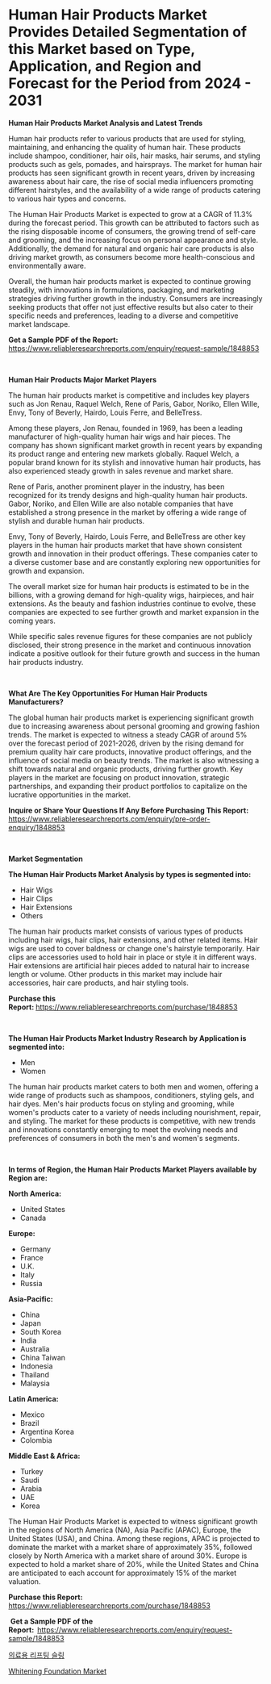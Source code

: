 <p><h1>Human Hair Products Market Provides Detailed Segmentation of this Market based on Type, Application, and Region and Forecast for the Period from 2024 - 2031</h1></p><p><strong>Human Hair Products Market Analysis and Latest Trends</strong></p>
<p><p>Human hair products refer to various products that are used for styling, maintaining, and enhancing the quality of human hair. These products include shampoo, conditioner, hair oils, hair masks, hair serums, and styling products such as gels, pomades, and hairsprays. The market for human hair products has seen significant growth in recent years, driven by increasing awareness about hair care, the rise of social media influencers promoting different hairstyles, and the availability of a wide range of products catering to various hair types and concerns.</p><p>The Human Hair Products Market is expected to grow at a CAGR of 11.3% during the forecast period. This growth can be attributed to factors such as the rising disposable income of consumers, the growing trend of self-care and grooming, and the increasing focus on personal appearance and style. Additionally, the demand for natural and organic hair care products is also driving market growth, as consumers become more health-conscious and environmentally aware.</p><p>Overall, the human hair products market is expected to continue growing steadily, with innovations in formulations, packaging, and marketing strategies driving further growth in the industry. Consumers are increasingly seeking products that offer not just effective results but also cater to their specific needs and preferences, leading to a diverse and competitive market landscape.</p></p>
<p><strong>Get a Sample PDF of the Report:&nbsp;</strong> <a href="https://www.reliableresearchreports.com/enquiry/request-sample/1848853">https://www.reliableresearchreports.com/enquiry/request-sample/1848853</a></p>
<p>&nbsp;</p>
<p><strong>Human Hair Products Major Market Players</strong></p>
<p><p>The human hair products market is competitive and includes key players such as Jon Renau, Raquel Welch, Rene of Paris, Gabor, Noriko, Ellen Wille, Envy, Tony of Beverly, Hairdo, Louis Ferre, and BelleTress. </p><p>Among these players, Jon Renau, founded in 1969, has been a leading manufacturer of high-quality human hair wigs and hair pieces. The company has shown significant market growth in recent years by expanding its product range and entering new markets globally. Raquel Welch, a popular brand known for its stylish and innovative human hair products, has also experienced steady growth in sales revenue and market share.</p><p>Rene of Paris, another prominent player in the industry, has been recognized for its trendy designs and high-quality human hair products. Gabor, Noriko, and Ellen Wille are also notable companies that have established a strong presence in the market by offering a wide range of stylish and durable human hair products.</p><p>Envy, Tony of Beverly, Hairdo, Louis Ferre, and BelleTress are other key players in the human hair products market that have shown consistent growth and innovation in their product offerings. These companies cater to a diverse customer base and are constantly exploring new opportunities for growth and expansion.</p><p>The overall market size for human hair products is estimated to be in the billions, with a growing demand for high-quality wigs, hairpieces, and hair extensions. As the beauty and fashion industries continue to evolve, these companies are expected to see further growth and market expansion in the coming years.</p><p>While specific sales revenue figures for these companies are not publicly disclosed, their strong presence in the market and continuous innovation indicate a positive outlook for their future growth and success in the human hair products industry.</p></p>
<p>&nbsp;</p>
<p><strong>What Are The Key Opportunities For Human Hair Products Manufacturers?</strong></p>
<p><p>The global human hair products market is experiencing significant growth due to increasing awareness about personal grooming and growing fashion trends. The market is expected to witness a steady CAGR of around 5% over the forecast period of 2021-2026, driven by the rising demand for premium quality hair care products, innovative product offerings, and the influence of social media on beauty trends. The market is also witnessing a shift towards natural and organic products, driving further growth. Key players in the market are focusing on product innovation, strategic partnerships, and expanding their product portfolios to capitalize on the lucrative opportunities in the market.</p></p>
<p><strong>Inquire or Share Your Questions If Any Before Purchasing This Report:</strong> <a href="https://www.reliableresearchreports.com/enquiry/pre-order-enquiry/1848853">https://www.reliableresearchreports.com/enquiry/pre-order-enquiry/1848853</a></p>
<p>&nbsp;</p>
<p><strong>Market Segmentation</strong></p>
<p><strong>The Human Hair Products Market Analysis by types is segmented into:</strong></p>
<p><ul><li>Hair Wigs</li><li>Hair Clips</li><li>Hair Extensions</li><li>Others</li></ul></p>
<p><p>The human hair products market consists of various types of products including hair wigs, hair clips, hair extensions, and other related items. Hair wigs are used to cover baldness or change one's hairstyle temporarily. Hair clips are accessories used to hold hair in place or style it in different ways. Hair extensions are artificial hair pieces added to natural hair to increase length or volume. Other products in this market may include hair accessories, hair care products, and hair styling tools.</p></p>
<p><strong>Purchase this Report:&nbsp;</strong><a href="https://www.reliableresearchreports.com/purchase/1848853">https://www.reliableresearchreports.com/purchase/1848853</a></p>
<p>&nbsp;</p>
<p><strong>The Human Hair Products Market Industry Research by Application is segmented into:</strong></p>
<p><ul><li>Men</li><li>Women</li></ul></p>
<p><p>The human hair products market caters to both men and women, offering a wide range of products such as shampoos, conditioners, styling gels, and hair dyes. Men's hair products focus on styling and grooming, while women's products cater to a variety of needs including nourishment, repair, and styling. The market for these products is competitive, with new trends and innovations constantly emerging to meet the evolving needs and preferences of consumers in both the men's and women's segments.</p></p>
<p>&nbsp;</p>
<p><strong>In terms of Region, the Human Hair Products Market Players available by Region are:</strong></p>
<p>
    <p> <strong> North America: </strong>
        <ul>
            <li>United States</li>
            <li>Canada</li>
        </ul>
        </p> 
    <p> <strong> Europe: </strong>
        <ul>
            <li>Germany</li>
            <li>France</li>
            <li>U.K.</li>
            <li>Italy</li>
            <li>Russia</li>
        </ul>
        </p> 
    <p> <strong> Asia-Pacific: </strong>
        <ul>
            <li>China</li>
            <li>Japan</li>
            <li>South Korea</li>
            <li>India</li>
            <li>Australia</li>
            <li>China Taiwan</li>
            <li>Indonesia</li>
            <li>Thailand</li>
            <li>Malaysia</li>
        </ul>
        </p> 
    <p> <strong> Latin America: </strong>
        <ul>
            <li>Mexico</li>
            <li>Brazil</li>
            <li>Argentina Korea</li>
            <li>Colombia</li>
        </ul>
        </p> 
    <p> <strong> Middle East & Africa: </strong>
        <ul>
            <li>Turkey</li>
            <li>Saudi</li>
            <li>Arabia</li>
            <li>UAE</li>
            <li>Korea</li>
        </ul>
    </p>
    </p>
<p><p>The Human Hair Products Market is expected to witness significant growth in the regions of North America (NA), Asia Pacific (APAC), Europe, the United States (USA), and China. Among these regions, APAC is projected to dominate the market with a market share of approximately 35%, followed closely by North America with a market share of around 30%. Europe is expected to hold a market share of 20%, while the United States and China are anticipated to each account for approximately 15% of the market valuation.</p></p>
<p><strong>Purchase this Report: </strong><a href="https://www.reliableresearchreports.com/purchase/1848853">https://www.reliableresearchreports.com/purchase/1848853</a></p>
<p>&nbsp;<strong>Get a Sample PDF of the Report:&nbsp;&nbsp;</strong><a href="https://www.reliableresearchreports.com/enquiry/request-sample/1848853">https://www.reliableresearchreports.com/enquiry/request-sample/1848853</a></p>
<p><strong></strong></p>
<p><p><a href="https://github.com/lzuwsfreyoq70/Market-Research-Report-List-1/blob/main/19810665407.md">의료용 리프팅 슬링</a></p><p><a href="https://github.com/santosh758595/Market-Research-Report-List-3/blob/main/whitening-foundation-market.md">Whitening Foundation Market</a></p></p>